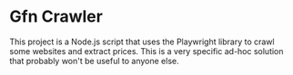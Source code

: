 # Gfn Crawler

This project is a Node.js script that uses the Playwright library to crawl some websites and extract prices.
This is a very specific ad-hoc solution that probably won't be useful to anyone else. 